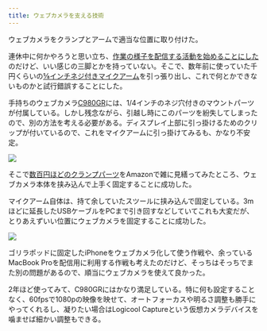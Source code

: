 ```yaml
---
title: ウェブカメラを支える技術
---
```

ウェブカメラをクランプとアームで適当な位置に取り付けた。

連休中に何かやろうと思い立ち、[作業の様子を配信する活動を始めることにした](https://www.youtube.com/channel/UC5s-KpSDGzxWPWNv94PnJHw)のだけど、いい感じの三脚とかを持っていない。そこで、数年前に使っていた千円くらいの[⅝インチネジ付きマイクアーム](https://www.amazon.co.jp/dp/B074T9CT1R)を引っ張り出し、これで何とかできないものかと試行錯誤することにした。

手持ちのウェブカメラ[C980GR](https://www.amazon.co.jp/dp/B086R71LGW)には、1/4インチのネジ穴付きのマウントパーツが付属している。しかし残念ながら、引越し時にこのパーツを紛失してしまったので、別の方法を考える必要がある。ディスプレイ上部に引っ掛けるためのクリップが付いているので、これをマイクアームに引っ掛けてみるも、かなり不安定。

![](https://lh3.googleusercontent.com/docs/ADP-6oHKnZkPBHJR5zlOqfIlHRVRjC_n9a9cHmpFYLiSirxaJoKia55Lh78GhvOR1voayeGv9j9_rMlpoap_eIzFomwjVpUU18cOHFKWHsScdbvGE3vnC0ua1LK6ZSBYVOhyPkELm2VAZYetKT2IXeoDeOJY3g79wDtdXw-7mtgtG5kguB2d8dq-Rshg4MSg73W8MM8-bmfxRrpkF9fNssLhPA2lZSiVJVaDQeBvFsCqdNP_5CqwA4ZG98r0xT4kahKF1o40AL4RCLNQCWujOYI5gFsNK5v7I93ffLfszy2jEMN10HjV0x-v3N8SN8ahsVAa2B4_-8e8LeL49Mt0rRPL-tp87ZlLpHglP3hBaknb8gp7a8XBonGy1dyknNBXRcJrXffYke-QkZpFg0mo6FoDTr1z1e5m8567yH43WEXvSLztbramNy6RC9KIoi4jkr6xp3P3gtlmDFXkz77t3Nak1a3No7jtohiPlH4UlLpfIF-fNjBRucRJrXk--wcdz6SuKA5mI5P0PjlQBRPgQHGlXn6R3aeOTtK-Xyv14yig4m95e8ooPGav5M7DBnM6o-jY31dT2egPwaX1cZAIkGW4QVRyVSA5wK4Tg9cSmXxRw-TKr3CPo2BXV-O_oRP_gQvCOS5G1BZTyyVWCxVIz-uVV4c1DMamwWdGupj6fD1ygMHBuy44NR6cUk4kT_kRIpfMME9fTD7kL07FuHiNOQfi3Fxf43DvVYaHUnqwd-cYVlVbO0yaWc19-mYSZmT3WEJfr7mUtHJQ_33-JnG_GIS9_VdIjaXHM2lVKWep_wQiFF1DNfSN2w2TyI0ofvomUdfoXSD4uaAgITjcV1Rvw1Haukvg_8SjIg-aKOyiKEREntonHUxIRTz-62j_THmkwHFfvwhi_Mqe2LrxBT7TeQg8gsYnRMoAuUBFjRWUu5ldIpHPFGdPqYnIYg8pdbWnniGFtkg_p3VUS89hPdSVwGkuv8-oR0RlqZP5Su4IBxIldDdGRnCpARbO9F7OcFgjna8AYHbhp8SxyBKzV69TlitJ9HFC7GGoorfTWdXajSYfsxbDEcxZ9_hqWG6Fk7YcNIMyH-drqf-pr2Q5JyRTFJN4vcMVBLescMoDB-rMP_wJoI3kcIEm9ZuzlXwLOForu-q9b0_fJ5M2x_RJEl3vyJcjxFi5PwmMOmxzjd1S0Bnw-qkmHqd1fXq9LgKEStru3sTAKfeAK5mahKMtZ0auWyhNo3-k6WJ1SwwnUgqSoNh2pcVLUTsJ)

そこで[数百円ほどのクランプパーツ](https://www.amazon.co.jp/dp/B0832PFWCV)をAmazonで雑に見繕ってみたところ、ウェブカメラ本体を挟み込んで上手く固定することに成功した。

マイクアーム自体は、持て余していたスツールに挟み込んで固定している。3mほどに延長したUSBケーブルをPCまで引き回すなどしていてこれも大変だが、とりあえずいい位置にウェブカメラを固定することに成功した。

![](https://lh3.googleusercontent.com/docs/ADP-6oEWj95OU0fJSXEc7iVejqWE7ho0uevtjsdsPsr_5xPfkavTqkAcHjYG66y33JHLZSgpxCX3Zb7r97-1M8jEe4oG_lS5Y5H7GUkibl61Y6kv5ATdl7AM2bJxSCZRZ77hydnr1i58wzMGcptf79IGrb6baaURliZLPg9uVxBg9xmi3R-lSlpnjE6AiLxUHCQVkXH5H2mHjS4jsHdGT13A4zfl-9YpODfzUYWKv3eZjar9hzOONrlSZMv4j9cBSqZtbY-g4HD8nVWX7lYJ8tq5YAh4pqQ37DjBlOdBGhUdXOPjZ1qPcnhMQBHo_fL6f0n-qBgCeHsmbsqX9JqhlZPy17SeKTd_Ap76olJZeP5JFiEAgamVUyv0BYraSy00vuEGYfnxkjgfvcek19EMSdFY-kGoIVS3qYkoyU2XzYyfqaZMhA2Siaziefrk8MH23rzG2F9syZJAu7koWoOhnMbE1oop7eVVqvLkWbloczEsBtR5qOQzgoSuGwtKMAJDlY60EugfZDtRi2svlTH2LjZeEJuwGgnu7jF7LdNsmY97brOLpRLwkdEoEhBcVM2u1PmvySZScp3BcuBrJHrtKOHc3blXIVbmqLzacYHEmT0N33u6dx-NCfm-gUqZFiNX8uE1_Xq9O6ptrNSKHJSA2isDwy2G1ibFdJKSJyu6XVGKQMnJQHQAH74ONRfXWB93dlTonnZxczLArWqU9Wa-YsyTYQ-mWESeb_Tp3RGG7iCfRmGiLPLstSMUkqYxmIjB1QeCDev71OxaJDT20m1tNJfcWJignDssEEHZre-dCrc61uP8No3skrRhOQfpHwdd7kj65SdsJTSM_hbaeXkETQBzCI6mB40HBoQP8CGaoP-pMFXOjxhb20xMZXM2g7AzsVzvhbCGdm1ejkAxQJHIJslIvY9xUJWj0YtJOL5itDY7aZxzmbCSIUc8QjEBvwLcCvp_7uknYkdPYZcenXGoTvr0GX-_1qJRipZ6eerxa7e6H_clFIv-mEFz23WGAdCF_Sn21M-piy2-9Gpwx1vGToR4G1wji_KCN0OszcWnlzqNvvbHACTTLYaTxUpJ5HUAfWFe1u0dv9bfK2A1XK9UVULr-Mt7C1rXBlC5CrzNlOAkNc0ewaU6T1ImM4_Ad8HhaChrJM6tEcxhCCrfy3EfM-oNE696qwnvE9LADv2EpQ7MXC8Plx8IsJ0zggC9jD38OzcKp48Ai1LYdqhPbEHFRKl4KsNJ3zYGxfKd0zec2BMWrekXRNv6)

ゴリラポッドに固定したiPhoneをウェブカメラ化して使う作戦や、余っているMacBook Proを配信用に利用する作戦も考えたのだけど、そっちはそっちでまた別の問題があるので、順当にウェブカメラを使えて良かった。

2年ほど使ってみて、C980GRにはかなり満足している。特に何も設定することなく、60fpsで1080pの映像を映せて、オートフォーカスや明るさ調整も勝手にやってくれるし、凝りたい場合はLogicool Captureという仮想カメラデバイスを噛ませば細かい調整もできる。
